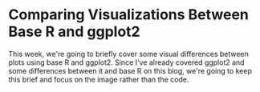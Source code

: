 # Comparing Visualizations Between Base R and ggplot2

This week, we're going to briefly cover some visual differences between plots using base R and ggplot2. Since I've already covered ggplot2 and some differences between it and base R on this blog, we're going to keep this brief and focus on the image rather than the code.

